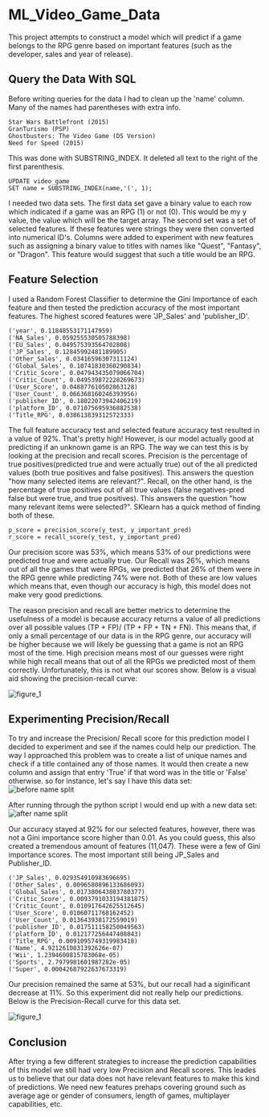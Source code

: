 # ML_Video_Game_Data 
This project attempts to construct a model which will predict if a game belongs to the RPG genre based on important features (such as the developer, sales and year of release). 

## Query the Data With SQL 

Before writing queries for the data I had to clean up the 'name' column.  Many of the names had parentheses with extra info. 
```
Star Wars Battlefront (2015)
GranTurismo (PSP)
Ghostbusters: The Video Game (DS Version)
Need for Speed (2015)
```
This was done with SUBSTRING_INDEX.  It deleted all text to the right of the first parenthesis.   
```
UPDATE video_game
SET name = SUBSTRING_INDEX(name,'(', 1);
```
I needed two data sets.  The first data set gave a binary value to each row which indicated if a game was an RPG (1) or not (0).  This would be my y value, the value which will be the target array.  The second set was a set of selected features.  If these features were strings they were then converted into numerical ID's.  Columns were added to experiment with new features such as assigning a binary value to titles with names like "Quest", "Fantasy", or "Dragon". This feature would suggest that such a title would be an RPG.

## Feature Selection
I used a Random Forest Classifier to determine the Gini Importance of each feature and then tested the prediction accuracy of the most important features.  The highest scored features were 'JP_Sales' and 'publisher_ID'.  
```
('year', 0.11848553171147959)
('NA_Sales', 0.059255530505788398)
('EU_Sales', 0.049575393564702808)
('JP_Sales', 0.12845992481189905)
('Other_Sales', 0.03416596307311124)
('Global_Sales', 0.10741830360290834)
('Critic_Score', 0.047943435079066704)
('Critic_Count', 0.049539872228269673)
('User_Score', 0.048877610502863128)
('User_Count', 0.066368160246393956)
('publisher_ID', 0.18022073942406219)
('platform_ID', 0.071075695936882538)
('Title_RPG', 0.038613839312572333)
```
The full feature accuracy test and selected feature accuracy test resulted in a value of 92%.  That's pretty high! However, is our model actually good at predicting if an unknown game is an RPG.  The way we can test this is by looking at the precision and recall scores.  Precision is the percentage of true positives(predicted true and were actually true) out of the all predicted values (both true positives and false positives).  This answers the question "how many selected items are relevant?".  Recall, on the other hand, is the percentage of true positives out of all true values (false negatives-pred false but were true, and true positives).  This answers the question "how many relevant items were selected?".  SKlearn has a quick method of finding both of these.
```
p_score = precision_score(y_test, y_important_pred)
r_score = recall_score(y_test, y_important_pred)
```
Our precision score was 53%, which means 53% of our predictions were predicted true and were actually true. Our Recall was 26%, which means out of all the games that were RPGs, we predicted that 26% of them were in the RPG genre while predicting 74% were not.  Both of these are low values which means that, even though our accuracy is high, this model does not make very good predictions.  

The reason precision and recall are better metrics to determine the usefulness of a model is because accuracy returns a value of all predictions over all possible values (TP + FP)/ (TP + FP + TN + FN).  This means that, if only a small percentage of our data is in the RPG genre, our accuracy will be higher because we will likely be guessing that a game is not an RPG most of the time.  High precision means most of our guesses were right while high recall means that out of all the RPGs we predicted most of them correctly.  Unfortunately, this is not what our scores show.  Below is a visual aid showing the precision-recall curve: 

![figure_1](https://user-images.githubusercontent.com/34482822/37307147-58aa713e-2610-11e8-90ab-89fd88181bdd.png)

## Experimenting Precision/Recall
To try and increase the Precision/ Recall score for this prediction model I decided to experiment and see if the names could help our prediction.  The way I approached this problem was to create a list of unique names and check if a title contained any of those names.  It would then create a new column and assign that entry 'True' if that word was in the title or 'False' otherwise.  so for instance, let's say I have this data set:  
![before name split](https://user-images.githubusercontent.com/34482822/37256623-bfc2b13e-2533-11e8-8206-c215156ed72c.png)

After running through the python script I would end up with a new data set:
![after name split](https://user-images.githubusercontent.com/34482822/37256629-d3abf0a2-2533-11e8-9b50-02443bef3c07.png)

Our accuracy stayed at 92% for our selected features, however, there was not a Gini importance score higher than 0.01. As you could guess, this also created a tremendous amount of features (11,047).  These were a few of Gini importance scores.  The most important still being JP_Sales and Publisher_ID.
```
('JP_Sales', 0.029354910983696695)
('Other_Sales', 0.0096580896133686093)
('Global_Sales', 0.017380643803780377)
('Critic_Score', 0.0093791033194381875)
('Critic_Count', 0.010917642625512645)
('User_Score', 0.01060711768162452)
('User_Count', 0.013643938172559019)
('publisher_ID', 0.017511158250049563)
('platform_ID', 0.012177256447408843)
('Title_RPG', 0.0091095749319983418)
('Name', 4.9212610831392626e-07)
('Wii', 1.2394600815783068e-05)
('Sports', 2.7979981601987282e-05)
('Super', 0.00042687922637673319)
```
Our precision remained the same at 53%, but our recall had a siginificant decrease at 11%.  So this experiment did not really help our predictions.  Below is the Precision-Recall curve for this data set.

![figure_1](https://user-images.githubusercontent.com/34482822/37305761-f0f693c8-260b-11e8-97b4-376e8aa8aac9.png)

## Conclusion 
After trying a few different strategies to increase the prediction capabilities of this model we still had very low Precision and Recall scores.  This leades us to believe that our data does not have relevant features to make this kind of predictions.  We need new features prehaps covering ground such as average age or gender of consumers, length of games, multiplayer capabilities, etc.
